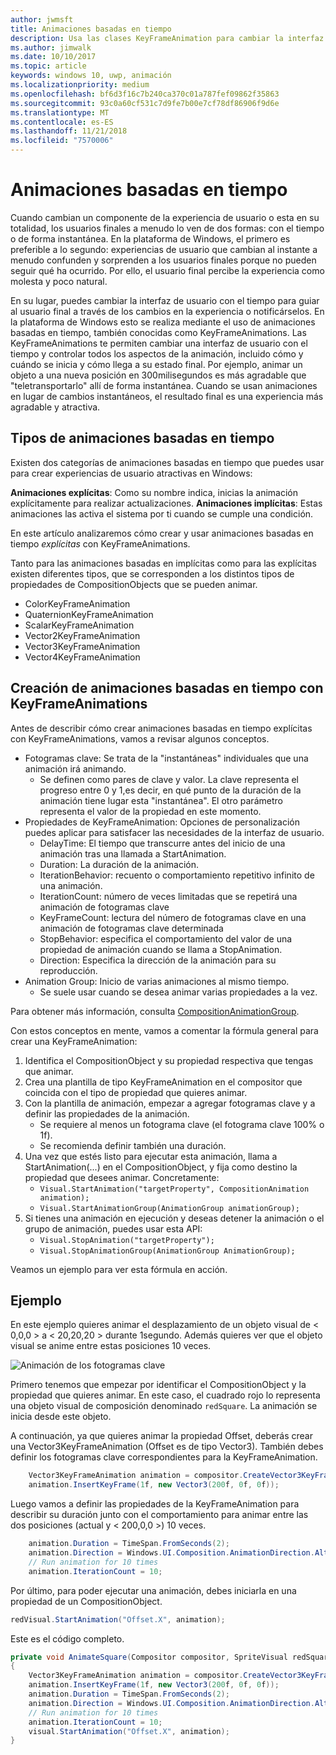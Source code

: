 ```yaml
---
author: jwmsft
title: Animaciones basadas en tiempo
description: Usa las clases KeyFrameAnimation para cambiar la interfaz de usuario con el tiempo.
ms.author: jimwalk
ms.date: 10/10/2017
ms.topic: article
keywords: windows 10, uwp, animación
ms.localizationpriority: medium
ms.openlocfilehash: bf6d3f16c7b240ca370c01a787fef09862f35863
ms.sourcegitcommit: 93c0a60cf531c7d9fe7b00e7cf78df86906f9d6e
ms.translationtype: MT
ms.contentlocale: es-ES
ms.lasthandoff: 11/21/2018
ms.locfileid: "7570006"
---
```

# <a name="time-based-animations"></a>Animaciones basadas en tiempo

Cuando cambian un componente de la experiencia de usuario o esta en su totalidad, los usuarios finales a menudo lo ven de dos formas: con el tiempo o de forma instantánea. En la plataforma de Windows, el primero es preferible a lo segundo: experiencias de usuario que cambian al instante a menudo confunden y sorprenden a los usuarios finales porque no pueden seguir qué ha ocurrido. Por ello, el usuario final percibe la experiencia como molesta y poco natural.

En su lugar, puedes cambiar la interfaz de usuario con el tiempo para guiar al usuario final a través de los cambios en la experiencia o notificárselos. En la plataforma de Windows esto se realiza mediante el uso de animaciones basadas en tiempo, también conocidas como KeyFrameAnimations. Las KeyFrameAnimations te permiten cambiar una interfaz de usuario con el tiempo y controlar todos los aspectos de la animación, incluido cómo y cuándo se inicia y cómo llega a su estado final. Por ejemplo, animar un objeto a una nueva posición en 300milisegundos es más agradable que "teletransportarlo" allí de forma instantánea. Cuando se usan animaciones en lugar de cambios instantáneos, el resultado final es una experiencia más agradable y atractiva.

## <a name="types-of-time-based-animations"></a>Tipos de animaciones basadas en tiempo

Existen dos categorías de animaciones basadas en tiempo que puedes usar para crear experiencias de usuario atractivas en Windows:

**Animaciones explícitas**: Como su nombre indica, inicias la animación explícitamente para realizar actualizaciones.
**Animaciones implícitas**: Estas animaciones las activa el sistema por ti cuando se cumple una condición.

En este artículo analizaremos cómo crear y usar animaciones basadas en tiempo _explícitas_ con KeyFrameAnimations.

Tanto para las animaciones basadas en implícitas como para las explícitas existen diferentes tipos, que se corresponden a los distintos tipos de propiedades de CompositionObjects que se pueden animar.

- ColorKeyFrameAnimation
- QuaternionKeyFrameAnimation
- ScalarKeyFrameAnimation
- Vector2KeyFrameAnimation
- Vector3KeyFrameAnimation
- Vector4KeyFrameAnimation

## <a name="create-time-based-animations-with-keyframeanimations"></a>Creación de animaciones basadas en tiempo con KeyFrameAnimations

Antes de describir cómo crear animaciones basadas en tiempo explícitas con KeyFrameAnimations, vamos a revisar algunos conceptos.

- Fotogramas clave: Se trata de la "instantáneas" individuales que una animación irá animando.
  - Se definen como pares de clave y valor. La clave representa el progreso entre 0 y 1,es decir, en qué punto de la duración de la animación tiene lugar esta "instantánea". El otro parámetro representa el valor de la propiedad en este momento.
- Propiedades de KeyFrameAnimation: Opciones de personalización puedes aplicar para satisfacer las necesidades de la interfaz de usuario.
  - DelayTime: El tiempo que transcurre antes del inicio de una animación tras una llamada a StartAnimation.
  - Duration: La duración de la animación.
  - IterationBehavior: recuento o comportamiento repetitivo infinito de una animación.
  - IterationCount: número de veces limitadas que se repetirá una animación de fotogramas clave
  - KeyFrameCount: lectura del número de fotogramas clave en una animación de fotogramas clave determinada
  - StopBehavior: especifica el comportamiento del valor de una propiedad de animación cuando se llama a StopAnimation.
  - Direction: Especifica la dirección de la animación para su reproducción.
- Animation Group: Inicio de varias animaciones al mismo tiempo.
  - Se suele usar cuando se desea animar varias propiedades a la vez.

Para obtener más información, consulta [CompositionAnimationGroup](https://docs.microsoft.com/uwp/api/windows.ui.composition.compositionanimationgroup).

Con estos conceptos en mente, vamos a comentar la fórmula general para crear una KeyFrameAnimation:

1. Identifica el CompositionObject y su propiedad respectiva que tengas que animar.
1. Crea una plantilla de tipo KeyFrameAnimation en el compositor que coincida con el tipo de propiedad que quieres animar.
1. Con la plantilla de animación, empezar a agregar fotogramas clave y a definir las propiedades de la animación.
    - Se requiere al menos un fotograma clave (el fotograma clave 100% o 1f).
    - Se recomienda definir también una duración.
1. Una vez que estés listo para ejecutar esta animación, llama a StartAnimation(...) en el CompositionObject, y fija como destino la propiedad que desees animar. Concretamente:
    - `Visual.StartAnimation("targetProperty", CompositionAnimation animation);`
    - `Visual.StartAnimationGroup(AnimationGroup animationGroup);`
1. Si tienes una animación en ejecución y deseas detener la animación o el grupo de animación, puedes usar esta API:
    - `Visual.StopAnimation("targetProperty");`
    - `Visual.StopAnimationGroup(AnimationGroup AnimationGroup);`

Veamos un ejemplo para ver esta fórmula en acción.

## <a name="example"></a>Ejemplo

En este ejemplo quieres animar el desplazamiento de un objeto visual de < 0,0,0 > a < 20,20,20 > durante 1segundo. Además quieres ver que el objeto visual se anime entre estas posiciones 10 veces.

![Animación de los fotogramas clave](images/animation/animated-rectangle.gif)

Primero tenemos que empezar por identificar el CompositionObject y la propiedad que quieres animar. En este caso, el cuadrado rojo lo representa una objeto visual de composición denominado `redSquare`. La animación se inicia desde este objeto.

A continuación, ya que quieres animar la propiedad Offset, deberás crear una Vector3KeyFrameAnimation (Offset es de tipo Vector3). También debes definir los fotogramas clave correspondientes para la KeyFrameAnimation.

```csharp
    Vector3KeyFrameAnimation animation = compositor.CreateVector3KeyFrameAnimation();
    animation.InsertKeyFrame(1f, new Vector3(200f, 0f, 0f));
```

Luego vamos a definir las propiedades de la KeyFrameAnimation para describir su duración junto con el comportamiento para animar entre las dos posiciones (actual y < 200,0,0 >) 10 veces.

```csharp
    animation.Duration = TimeSpan.FromSeconds(2);
    animation.Direction = Windows.UI.Composition.AnimationDirection.Alternate;
    // Run animation for 10 times
    animation.IterationCount = 10;
```

Por último, para poder ejecutar una animación, debes iniciarla en una propiedad de un CompositionObject.

```csharp
redVisual.StartAnimation("Offset.X", animation);
```

Este es el código completo.

```csharp
private void AnimateSquare(Compositor compositor, SpriteVisual redSquare)
{ 
    Vector3KeyFrameAnimation animation = compositor.CreateVector3KeyFrameAnimation();
    animation.InsertKeyFrame(1f, new Vector3(200f, 0f, 0f));
    animation.Duration = TimeSpan.FromSeconds(2);
    animation.Direction = Windows.UI.Composition.AnimationDirection.Alternate;
    // Run animation for 10 times
    animation.IterationCount = 10;
    visual.StartAnimation("Offset.X", animation);
} 
```
